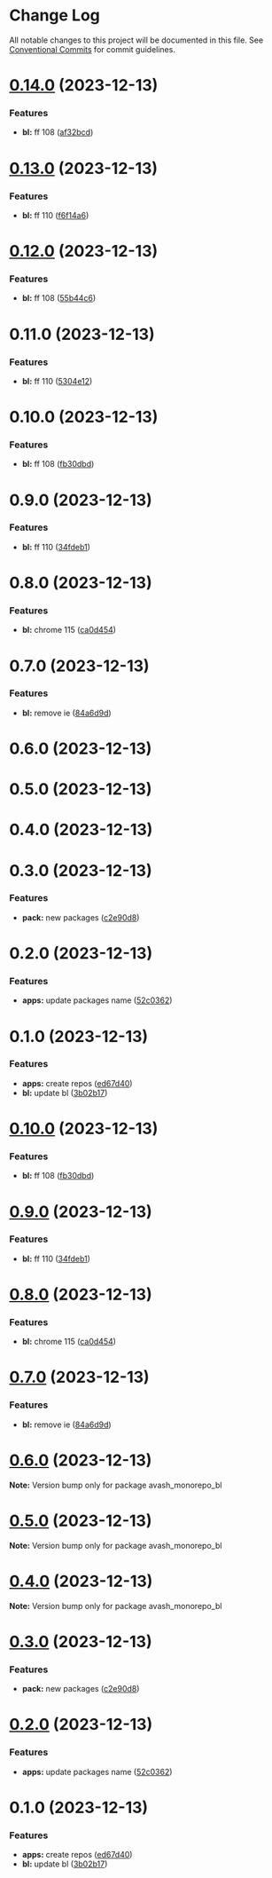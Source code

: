 # Change Log

All notable changes to this project will be documented in this file.
See [Conventional Commits](https://conventionalcommits.org) for commit guidelines.

# [0.14.0](https://github.com/dron5901/monorepo/compare/avash_monorepo_bl@0.13.0...avash_monorepo_bl@0.14.0) (2023-12-13)

### Features

* **bl:** ff 108 ([af32bcd](https://github.com/dron5901/monorepo/commit/af32bcd0e4d6e4fb4ae520b41fba71c5b0657f45))

# [0.13.0](https://github.com/dron5901/monorepo/compare/avash_monorepo_bl@0.12.0...avash_monorepo_bl@0.13.0) (2023-12-13)

### Features

* **bl:** ff 110 ([f6f14a6](https://github.com/dron5901/monorepo/commit/f6f14a6d1043e2250e4c3ca3486cbd45b17c37b4))

# [0.12.0](https://github.com/dron5901/monorepo/compare/avash_monorepo_bl@0.11.0...avash_monorepo_bl@0.12.0) (2023-12-13)

### Features

* **bl:** ff 108 ([55b44c6](https://github.com/dron5901/monorepo/commit/55b44c647f4aa1c7855c083e6cfea6afeebb88a1))

# 0.11.0 (2023-12-13)

### Features

* **bl:** ff 110 ([5304e12](https://github.com/dron5901/monorepo/commit/5304e12629f2e3e8bdb7b2b74a2b305f007670cc))

# 0.10.0 (2023-12-13)

### Features

* **bl:** ff 108 ([fb30dbd](https://github.com/dron5901/monorepo/commit/fb30dbd1cbd91447938320f44b20b88c2ee0abe0))

# 0.9.0 (2023-12-13)

### Features

* **bl:** ff 110 ([34fdeb1](https://github.com/dron5901/monorepo/commit/34fdeb1596c0117623895c9d8c50cbe8ce8ea28f))

# 0.8.0 (2023-12-13)

### Features

* **bl:** chrome 115 ([ca0d454](https://github.com/dron5901/monorepo/commit/ca0d454563d26a7d58cdf72b2aaad998ae231e07))

# 0.7.0 (2023-12-13)

### Features

* **bl:** remove ie ([84a6d9d](https://github.com/dron5901/monorepo/commit/84a6d9db7b79837d237855b29338ff8df0c96b4f))

# 0.6.0 (2023-12-13)

# 0.5.0 (2023-12-13)

# 0.4.0 (2023-12-13)

# 0.3.0 (2023-12-13)

### Features

* **pack:** new packages ([c2e90d8](https://github.com/dron5901/monorepo/commit/c2e90d8a93ec9b3d0b947daf6130edde52b8d761))

# 0.2.0 (2023-12-13)

### Features

* **apps:** update packages name ([52c0362](https://github.com/dron5901/monorepo/commit/52c03626240b90dd3ea384608245fa5aed17dd7f))

# 0.1.0 (2023-12-13)

### Features

* **apps:** create repos ([ed67d40](https://github.com/dron5901/monorepo/commit/ed67d40cd148ddf40c249194bdbc5d9f5c8a364e))
* **bl:** update bl ([3b02b17](https://github.com/dron5901/monorepo/commit/3b02b1787adca74db134c26de260a0871e0b2ee1))

# [0.10.0](https://github.com/dron5901/monorepo/compare/v0.9.0...v0.10.0) (2023-12-13)

### Features

* **bl:** ff 108 ([fb30dbd](https://github.com/dron5901/monorepo/commit/fb30dbd1cbd91447938320f44b20b88c2ee0abe0))

# [0.9.0](https://github.com/dron5901/monorepo/compare/v0.8.0...v0.9.0) (2023-12-13)

### Features

* **bl:** ff 110 ([34fdeb1](https://github.com/dron5901/monorepo/commit/34fdeb1596c0117623895c9d8c50cbe8ce8ea28f))

# [0.8.0](https://github.com/dron5901/monorepo/compare/v0.7.0...v0.8.0) (2023-12-13)

### Features

* **bl:** chrome 115 ([ca0d454](https://github.com/dron5901/monorepo/commit/ca0d454563d26a7d58cdf72b2aaad998ae231e07))

# [0.7.0](https://github.com/dron5901/monorepo/compare/v0.6.0...v0.7.0) (2023-12-13)

### Features

* **bl:** remove ie ([84a6d9d](https://github.com/dron5901/monorepo/commit/84a6d9db7b79837d237855b29338ff8df0c96b4f))

# [0.6.0](https://github.com/dron5901/monorepo/compare/v0.5.0...v0.6.0) (2023-12-13)

**Note:** Version bump only for package avash_monorepo_bl

# [0.5.0](https://github.com/dron5901/monorepo/compare/v0.4.0...v0.5.0) (2023-12-13)

**Note:** Version bump only for package avash_monorepo_bl

# [0.4.0](https://github.com/dron5901/monorepo/compare/v0.3.0...v0.4.0) (2023-12-13)

**Note:** Version bump only for package avash_monorepo_bl

# [0.3.0](https://github.com/dron5901/monorepo/compare/v0.2.0...v0.3.0) (2023-12-13)

### Features

* **pack:** new packages ([c2e90d8](https://github.com/dron5901/monorepo/commit/c2e90d8a93ec9b3d0b947daf6130edde52b8d761))

# [0.2.0](https://github.com/dron5901/monorepo/compare/v0.1.0...v0.2.0) (2023-12-13)

### Features

* **apps:** update packages name ([52c0362](https://github.com/dron5901/monorepo/commit/52c03626240b90dd3ea384608245fa5aed17dd7f))

# 0.1.0 (2023-12-13)

### Features

* **apps:** create repos ([ed67d40](https://github.com/dron5901/monorepo/commit/ed67d40cd148ddf40c249194bdbc5d9f5c8a364e))
* **bl:** update bl ([3b02b17](https://github.com/dron5901/monorepo/commit/3b02b1787adca74db134c26de260a0871e0b2ee1))
